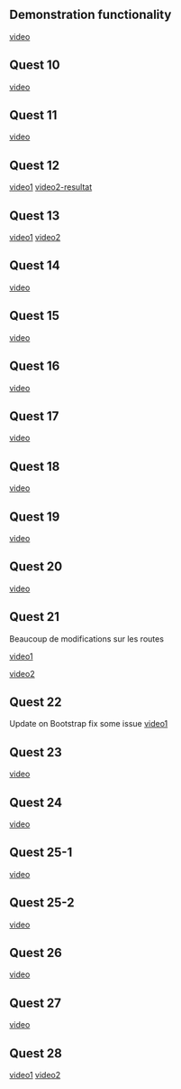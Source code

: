 ## Demonstration functionality
[video](https://streamable.com/u89ed1)

## Quest 10
[video](https://streamable.com/4ic0tw)

## Quest 11
[video](https://streamable.com/z337ds)

## Quest 12
[video1](https://streamable.com/t3fd6k)
[video2-resultat](https://streamable.com/kvf7sv)

## Quest 13
[video1](https://streamable.com/fp2nfn)
[video2](https://streamable.com/rnl2mm)

## Quest 14
[video](https://streamable.com/zasi42)

## Quest 15
[video](https://streamable.com/ff68g0)

## Quest 16
[video](https://streamable.com/g2s6yb)

## Quest 17
[video](https://streamable.com/pbimg2)

## Quest 18
[video](https://streamable.com/zp2qqd)

## Quest 19
[video](https://streamable.com/59jljq)

## Quest 20
[video](https://streamable.com/uemrrp)

## Quest 21
Beaucoup de modifications sur les routes

[video1](https://streamable.com/t71p0l)

[video2](https://streamable.com/b56nln)


## Quest 22
Update on Bootstrap
fix some issue
[video1](https://streamable.com/74ng9c)


## Quest 23
[video](https://streamable.com/1h0m5r)

## Quest 24
[video](https://streamable.com/w75zt3)

## Quest 25-1
[video](https://streamable.com/ygqm5t)

## Quest 25-2
[video](https://streamable.com/ipajq0)

## Quest 26
[video](https://streamable.com/t7erf3)

## Quest 27
[video](https://streamable.com/xqqeia)

## Quest 28
[video1](https://streamable.com/d4ed7c)
[video2](https://streamable.com/2ipruh)


